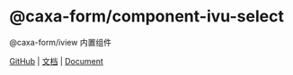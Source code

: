 # @caxa-form/component-ivu-select

@caxa-form/iview 内置组件

[GitHub](https://github.com/wangjing0630/caxa-form) | [文档](http://form-create.com/v2/) | [Document](http://form-create.com/en/v2/)

